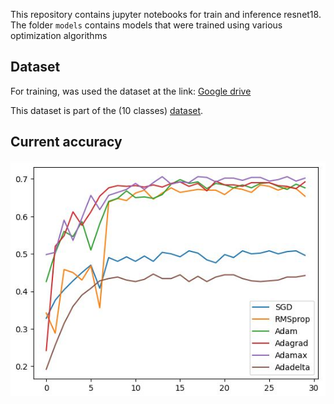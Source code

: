 This repository contains jupyter notebooks for train and inference resnet18. 
The folder `models` contains models that were trained using various optimization algorithms

## Dataset
For training,  was used the dataset at the link:
[Google drive](https://drive.google.com/file/d/1qegZD6dsy7Po_2ehFqow5ZOSc8ZFFKQw/view?usp=share_link)

This dataset is part of the (10 classes) [dataset](https://www.kaggle.com/datasets/ambityga/imagenet100).

## Current accuracy
![](./models/current_accuracy.JPG)